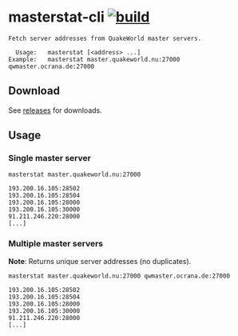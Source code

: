 # masterstat-cli [![build](https://github.com/vikpe/masterstat-cli/actions/workflows/build.yml/badge.svg)](https://github.com/vikpe/masterstat-cli/actions/workflows/build.yml)

```shell
Fetch server addresses from QuakeWorld master servers.

  Usage:   masterstat [<address> ...]
Example:   masterstat master.quakeworld.nu:27000 qwmaster.ocrana.de:27000
```

## Download

See [releases](https://github.com/vikpe/masterstat-cli/releases) for downloads.

## Usage

### Single master server

```shell
masterstat master.quakeworld.nu:27000
```

```
193.200.16.105:28502
193.200.16.105:28504
193.200.16.105:28000
193.200.16.105:30000
91.211.246.220:28000
[...]
```

### Multiple master servers

**Note**: Returns unique server addresses (no duplicates).

```shell
masterstat master.quakeworld.nu:27000 qwmaster.ocrana.de:27000
```

```
193.200.16.105:28502
193.200.16.105:28504
193.200.16.105:28000
193.200.16.105:30000
91.211.246.220:28000
[...]
```
